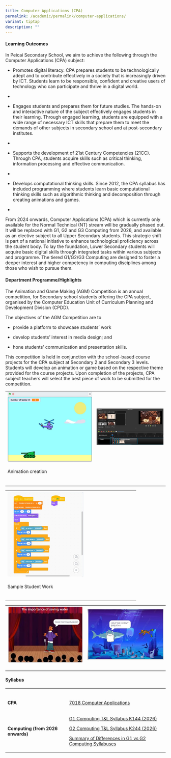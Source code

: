 ```yaml
---
title: Computer Applications (CPA)
permalink: /academic/permalink/computer-applications/
variant: tiptap
description: ""
---
```

<h4></h4>
<h4><strong>Learning Outcomes</strong></h4>
<p>In Peicai Secondary School, we aim to achieve the following through the
Computer Applications (CPA) subject:</p>
<ul>
<li>
<p>Promotes digital literacy. CPA prepares students to be technologically
adept and to contribute effectively in a society that is increasingly driven
by ICT. Students learn to be responsible, confident and creative users
of technology who can participate and thrive in a digital world.</p>
</li>
<li>
<p></p>
</li>
<li>
<p>Engages students and prepares them for future studies. The hands-on and
interactive nature of the subject effectively engages students in their
learning. Through engaged learning, students are equipped with a wide range
of necessary ICT skills that prepare them to meet the demands of other
subjects in secondary school and at post-secondary institutes.</p>
</li>
<li>
<p></p>
</li>
<li>
<p>Supports the development of 21st Century Competencies (21CC). Through
CPA, students acquire skills such as critical thinking, information processing
and effective communication.</p>
</li>
<li>
<p></p>
</li>
<li>
<p>Develops computational thinking skills. Since 2012, the CPA syllabus has
included programming where students learn basic computational thinking
skills such as algorithmic thinking and decomposition through creating
animations and games.</p>
</li>
<li>
<p></p>
</li>
</ul>
<p>From 2024 onwards, Computer Applications (CPA) which is currently only
available for the Normal Technical (NT) stream will be gradually phased
out. It will be replaced with G1, G2 and G3 Computing from 2026, and available
as an elective subject to all Upper Secondary students. This strategic
shift is part of a national initiative to enhance technological proficiency
across the student body. To lay the foundation, Lower Secondary students
will acquire basic digital skills through integrated tasks within various
subjects and programme. The tiered G1/G2/G3 Computing are designed to foster
a deeper interest and higher competency in computing disciplines among
those who wish to pursue them.</p>
<h4><strong>Department Programme/Highlights</strong></h4>
<p></p>
<p>The Animation and Game Making (AGM) Competition is an annual competition,
for Secondary school students offering the CPA subject, organised by the
Computer Education Unit of Curriculum Planning and Development Division
(CPDD).</p>
<p>The objectives of the AGM Competition are to</p>
<ul data-tight="true" class="tight">
<li>
<p>provide a platform to showcase students’ work</p>
</li>
<li>
<p>develop students’ interest in media design; and</p>
</li>
<li>
<p>hone students’ communication and presentation skills.</p>
</li>
</ul>
<p></p>
<p>This competition is held in conjunction with the school-based course projects
for the CPA subject at Secondary 2 and Secondary 3 levels. Students will
develop an animation or game based on the respective theme provided for
the course projects. Upon completion of the projects, CPA subject teachers
will select the best piece of work to be submitted for the competition.</p>
<table style="minWidth: 50px">
<colgroup>
<col>
<col>
</colgroup>
<tbody>
<tr>
<td rowspan="1" colspan="1">
<div class="isomer-image-wrapper">
<img style="width: 100%;" height="auto" width="100%" src="/images/Cpa_game1.jpg">
</div>
</td>
<td rowspan="1" colspan="1">
<div class="isomer-image-wrapper">
<img style="width: 100%;" height="auto" width="100%" src="/images/Cpa_game3.jpg">
</div>
</td>
</tr>
<tr>
<td rowspan="1" colspan="1">
<p>Animation creation</p>
</td>
<td rowspan="1" colspan="1">
<p></p>
</td>
</tr>
<tr>
<td rowspan="1" colspan="1">
<p></p>
</td>
<td rowspan="1" colspan="1">
<p></p>
</td>
</tr>
</tbody>
</table>
<table style="minWidth: 25px">
<colgroup>
<col>
</colgroup>
<tbody>
<tr>
<td rowspan="1" colspan="1">
<div class="isomer-image-wrapper">
<img style="width: 60%;" height="auto" width="100%" src="/images/Cpa_game2.jpg">
</div>
</td>
</tr>
<tr>
<td rowspan="1" colspan="1">
<p>Sample Student Work</p>
</td>
</tr>
<tr>
<td rowspan="1" colspan="1">
<p></p>
</td>
</tr>
</tbody>
</table>
<table style="minWidth: 50px">
<colgroup>
<col>
<col>
</colgroup>
<tbody>
<tr>
<td rowspan="1" colspan="1">
<div class="isomer-image-wrapper">
<img style="width: 100%;" height="auto" width="100%" src="/images/Cpa_game4.jpg">
</div>
</td>
<td rowspan="1" colspan="1">
<div class="isomer-image-wrapper">
<img style="width: 100%;" height="auto" width="100%" src="/images/Cpa_game5.jpg">
</div>
</td>
</tr>
<tr>
<td rowspan="1" colspan="1">
<p></p>
</td>
<td rowspan="1" colspan="1">
<p></p>
</td>
</tr>
</tbody>
</table>
<h4><strong>Syllabus</strong></h4>
<table style="minWidth: 50px">
<colgroup>
<col>
<col>
</colgroup>
<tbody>
<tr>
<td rowspan="1" colspan="1">
<p></p>
</td>
<td rowspan="1" colspan="1">
<p></p>
</td>
</tr>
<tr>
<td rowspan="1" colspan="1">
<p><strong>CPA</strong>
</p>
</td>
<td rowspan="1" colspan="1">
<p><a href="https://www.moe.gov.sg/-/media/files/secondary/syllabuses-nt/science/2019-computer-applications-syllabus.pdf" rel="noopener noreferrer nofollow" target="_blank">7018 Computer Applications</a>
</p>
</td>
</tr>
<tr>
<td rowspan="1" colspan="1">
<p><strong>Computing (from 2026 onwards)</strong>
</p>
</td>
<td rowspan="1" colspan="1">
<p><a href="https://drive.google.com/file/d/1gJGbJ0sEH1qlWoFuYYEmjSoIhuhs8_6H" rel="noopener noreferrer nofollow" target="_blank">G1 Computing T&amp;L Syllabus K144 (2026)</a>
</p>
<p><a href="https://drive.google.com/file/d/1pO9Z1JpJk9eblBEPBbnrF_39k9LCDOL9" rel="noopener noreferrer nofollow" target="_blank">G2 Computing T&amp;L Syllabus K244 (2026)</a>
</p>
<p><a href="https://drive.google.com/file/d/1scqURCiU1lllsHHR1Z-T1NEwjHXW1-hK" rel="noopener noreferrer nofollow" target="_blank">Summary of Differences in G1 vs G2 Computing Syllabuses</a>
</p>
</td>
</tr>
</tbody>
</table>
<p></p>